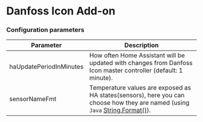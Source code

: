 # Danfoss Icon Add-on

### Configuration parameters

| Parameter | Description |
|-----------|-------------|
| haUpdatePeriodInMinutes | How often Home Assistant will be updated with changes from Danfoss Icon master controller (default: 1 minute).
| sensorNameFmt | Temperature values are exposed as HA states(sensors), here you can choose how they are named (using `Java` [String.Format()](https://docs.oracle.com/javase/21/docs/api/java/util/Formatter.html#syntax)).
